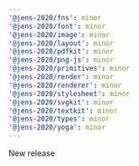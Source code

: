 ```yaml
---
'@jens-2020/fns': minor
'@jens-2020/font': minor
'@jens-2020/image': minor
'@jens-2020/layout': minor
'@jens-2020/pdfkit': minor
'@jens-2020/png-js': minor
'@jens-2020/primitives': minor
'@jens-2020/render': minor
'@jens-2020/renderer': minor
'@jens-2020/stylesheet': minor
'@jens-2020/svgkit': minor
'@jens-2020/textkit': minor
'@jens-2020/types': minor
'@jens-2020/yoga': minor
---
```


New release

